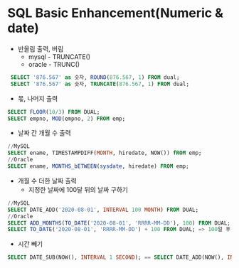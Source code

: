 # SQL Basic Enhancement(Numeric & date)

- 반올림 출력, 버림
  - mysql - TRUNCATE()
  - oracle - TRUNC()

```sql
 SELECT '876.567' as 숫자, ROUND(876.567, 1) FROM dual;
 SELECT '876.567' as 숫자, TRUNCATE(876.567, 1) FROM dual;
```

- 몫, 나머지 출력

```sql
SELECT FLOOR(10/3) FROM DUAL;
SELECT empno, MOD(empno, 2) FROM emp;
```

- 날짜 간 개월 수 출력

```sql
//MySQL
SELECT ename, TIMESTAMPDIFF(MONTH, hiredate, NOW()) fROM emp;
//Oracle
SELECT ename, MONTHS_bETWEEN(sysdate, hiredate) FROM emp;
```

- 개월 수 더한 날짜 출력
  - 지정한 날짜에 100달 뒤의 날짜 구하기

```sql
//MySQL
SELECT DATE_ADD('2020-08-01', INTERVAL 100 MONTH) FROM DUAL;
//Oracle
SELECT ADD_MONTHS(TO_DATE('2020-08-01', 'RRRR-MM-DD'), 100) FROM DUAL;
SELECT TO_DATE('2020-08-01', 'RRRR-MM-DD') + 100 FROM DUAL; => 100일 후 날짜 출력
```

- 시간 빼기

```sql
SELECT DATE_SUB(NOW(), INTERVAL 1 SECOND); == SELECT DATE_ADD(NOW(), INTERVAL -1 SECOND); 
```